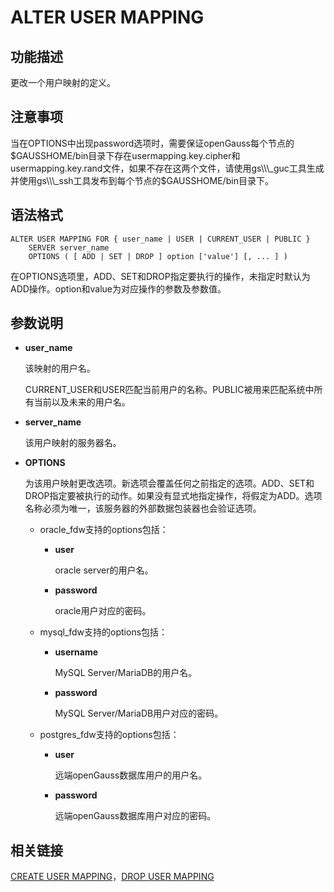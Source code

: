 # ALTER USER MAPPING<a name="ZH-CN_TOPIC_0289900415"></a>

## 功能描述<a name="zh-cn_topic_0283137333_section38351127909"></a>

更改一个用户映射的定义。

## 注意事项<a name="section1017451134717"></a>

当在OPTIONS中出现password选项时，需要保证openGauss每个节点的$GAUSSHOME/bin目录下存在usermapping.key.cipher和usermapping.key.rand文件，如果不存在这两个文件，请使用gs\\\_guc工具生成并使用gs\\\_ssh工具发布到每个节点的$GAUSSHOME/bin目录下。

## 语法格式<a name="zh-cn_topic_0283137333_section191931133103"></a>

```
ALTER USER MAPPING FOR { user_name | USER | CURRENT_USER | PUBLIC }
    SERVER server_name
    OPTIONS ( [ ADD | SET | DROP ] option ['value'] [, ... ] )
```

在OPTIONS选项里，ADD、SET和DROP指定要执行的操作，未指定时默认为ADD操作。option和value为对应操作的参数及参数值。

## 参数说明<a name="zh-cn_topic_0283137333_section116361638401"></a>

-   **user\_name**

    该映射的用户名。

    CURRENT\_USER和USER匹配当前用户的名称。PUBLIC被用来匹配系统中所有当前以及未来的用户名。

-   **server\_name**

    该用户映射的服务器名。

-   **OPTIONS**

    为该用户映射更改选项。新选项会覆盖任何之前指定的选项。ADD、SET和DROP指定要被执行的动作。如果没有显式地指定操作，将假定为ADD。选项名称必须为唯一，该服务器的外部数据包装器也会验证选项。

    -   oracle\_fdw支持的options包括：
        -   **user**

            oracle server的用户名。

        -   **password**

            oracle用户对应的密码。

    -   mysql\_fdw支持的options包括：
        -   **username**

            MySQL Server/MariaDB的用户名。

        -   **password**

            MySQL Server/MariaDB用户对应的密码。

    -   postgres\_fdw支持的options包括：
        -   **user**

            远端openGauss数据库用户的用户名。

        -   **password**

            远端openGauss数据库用户对应的密码。




## 相关链接<a name="zh-cn_topic_0283137333_section9697148408"></a>

[CREATE USER MAPPING](CREATE-USER-MAPPING.md)，[DROP USER MAPPING](DROP-USER-MAPPING.md)

